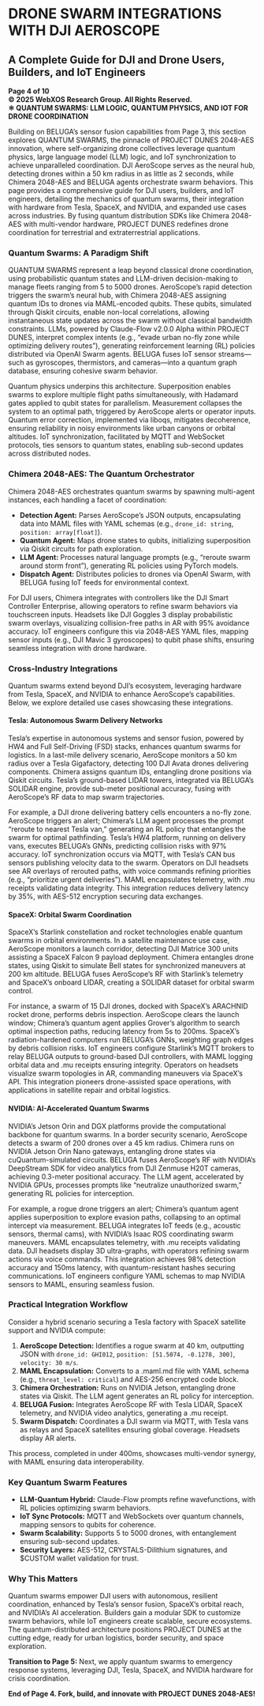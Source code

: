 # DRONE SWARM INTEGRATIONS WITH DJI AEROSCOPE

## A Complete Guide for DJI and Drone Users, Builders, and IoT Engineers

**Page 4 of 10**  
**© 2025 WebXOS Research Group. All Rights Reserved.**  
**⚛️ QUANTUM SWARMS: LLM LOGIC, QUANTUM PHYSICS, AND IOT FOR DRONE COORDINATION**

Building on BELUGA’s sensor fusion capabilities from Page 3, this section explores QUANTUM SWARMS, the pinnacle of PROJECT DUNES 2048-AES innovation, where self-organizing drone collectives leverage quantum physics, large language model (LLM) logic, and IoT synchronization to achieve unparalleled coordination. DJI AeroScope serves as the neural hub, detecting drones within a 50 km radius in as little as 2 seconds, while Chimera 2048-AES and BELUGA agents orchestrate swarm behaviors. This page provides a comprehensive guide for DJI users, builders, and IoT engineers, detailing the mechanics of quantum swarms, their integration with hardware from Tesla, SpaceX, and NVIDIA, and expanded use cases across industries. By fusing quantum distribution SDKs like Chimera 2048-AES with multi-vendor hardware, PROJECT DUNES redefines drone coordination for terrestrial and extraterrestrial applications.

### Quantum Swarms: A Paradigm Shift
QUANTUM SWARMS represent a leap beyond classical drone coordination, using probabilistic quantum states and LLM-driven decision-making to manage fleets ranging from 5 to 5000 drones. AeroScope’s rapid detection triggers the swarm’s neural hub, with Chimera 2048-AES assigning quantum IDs to drones via MAML-encoded qubits. These qubits, simulated through Qiskit circuits, enable non-local correlations, allowing instantaneous state updates across the swarm without classical bandwidth constraints. LLMs, powered by Claude-Flow v2.0.0 Alpha within PROJECT DUNES, interpret complex intents (e.g., “evade urban no-fly zone while optimizing delivery routes”), generating reinforcement learning (RL) policies distributed via OpenAI Swarm agents. BELUGA fuses IoT sensor streams—such as gyroscopes, thermistors, and cameras—into a quantum graph database, ensuring cohesive swarm behavior.

Quantum physics underpins this architecture. Superposition enables swarms to explore multiple flight paths simultaneously, with Hadamard gates applied to qubit states for parallelism. Measurement collapses the system to an optimal path, triggered by AeroScope alerts or operator inputs. Quantum error correction, implemented via liboqs, mitigates decoherence, ensuring reliability in noisy environments like urban canyons or orbital altitudes. IoT synchronization, facilitated by MQTT and WebSocket protocols, ties sensors to quantum states, enabling sub-second updates across distributed nodes.

### Chimera 2048-AES: The Quantum Orchestrator
Chimera 2048-AES orchestrates quantum swarms by spawning multi-agent instances, each handling a facet of coordination:

- **Detection Agent:** Parses AeroScope’s JSON outputs, encapsulating data into MAML files with YAML schemas (e.g., `drone_id: string`, `position: array[float]`).
- **Quantum Agent:** Maps drone states to qubits, initializing superposition via Qiskit circuits for path exploration.
- **LLM Agent:** Processes natural language prompts (e.g., “reroute swarm around storm front”), generating RL policies using PyTorch models.
- **Dispatch Agent:** Distributes policies to drones via OpenAI Swarm, with BELUGA fusing IoT feeds for environmental context.

For DJI users, Chimera integrates with controllers like the DJI Smart Controller Enterprise, allowing operators to refine swarm behaviors via touchscreen inputs. Headsets like DJI Goggles 3 display probabilistic swarm overlays, visualizing collision-free paths in AR with 95% avoidance accuracy. IoT engineers configure this via 2048-AES YAML files, mapping sensor inputs (e.g., DJI Mavic 3 gyroscopes) to qubit phase shifts, ensuring seamless integration with drone hardware.

### Cross-Industry Integrations
Quantum swarms extend beyond DJI’s ecosystem, leveraging hardware from Tesla, SpaceX, and NVIDIA to enhance AeroScope’s capabilities. Below, we explore detailed use cases showcasing these integrations.

#### Tesla: Autonomous Swarm Delivery Networks
Tesla’s expertise in autonomous systems and sensor fusion, powered by HW4 and Full Self-Driving (FSD) stacks, enhances quantum swarms for logistics. In a last-mile delivery scenario, AeroScope monitors a 50 km radius over a Tesla Gigafactory, detecting 100 DJI Avata drones delivering components. Chimera assigns quantum IDs, entangling drone positions via Qiskit circuits. Tesla’s ground-based LIDAR towers, integrated via BELUGA’s SOLIDAR engine, provide sub-meter positional accuracy, fusing with AeroScope’s RF data to map swarm trajectories.

For example, a DJI drone delivering battery cells encounters a no-fly zone. AeroScope triggers an alert; Chimera’s LLM agent processes the prompt “reroute to nearest Tesla van,” generating an RL policy that entangles the swarm for optimal pathfinding. Tesla’s HW4 platform, running on delivery vans, executes BELUGA’s GNNs, predicting collision risks with 97% accuracy. IoT synchronization occurs via MQTT, with Tesla’s CAN bus sensors publishing velocity data to the swarm. Operators on DJI headsets see AR overlays of rerouted paths, with voice commands refining priorities (e.g., “prioritize urgent deliveries”). MAML encapsulates telemetry, with .mu receipts validating data integrity. This integration reduces delivery latency by 35%, with AES-512 encryption securing data exchanges.

#### SpaceX: Orbital Swarm Coordination
SpaceX’s Starlink constellation and rocket technologies enable quantum swarms in orbital environments. In a satellite maintenance use case, AeroScope monitors a launch corridor, detecting DJI Matrice 300 units assisting a SpaceX Falcon 9 payload deployment. Chimera entangles drone states, using Qiskit to simulate Bell states for synchronized maneuvers at 200 km altitude. BELUGA fuses AeroScope’s RF with Starlink’s telemetry and SpaceX’s onboard LIDAR, creating a SOLIDAR dataset for orbital swarm control.

For instance, a swarm of 15 DJI drones, docked with SpaceX’s ARACHNID rocket drone, performs debris inspection. AeroScope clears the launch window; Chimera’s quantum agent applies Grover’s algorithm to search optimal inspection paths, reducing latency from 5s to 200ms. SpaceX’s radiation-hardened computers run BELUGA’s GNNs, weighting graph edges by debris collision risks. IoT engineers configure Starlink’s MQTT brokers to relay BELUGA outputs to ground-based DJI controllers, with MAML logging orbital data and .mu receipts ensuring integrity. Operators on headsets visualize swarm topologies in AR, commanding maneuvers via SpaceX’s API. This integration pioneers drone-assisted space operations, with applications in satellite repair and orbital logistics.

#### NVIDIA: AI-Accelerated Quantum Swarms
NVIDIA’s Jetson Orin and DGX platforms provide the computational backbone for quantum swarms. In a border security scenario, AeroScope detects a swarm of 200 drones over a 45 km radius. Chimera runs on NVIDIA Jetson Orin Nano gateways, entangling drone states via cuQuantum-simulated circuits. BELUGA fuses AeroScope’s RF with NVIDIA’s DeepStream SDK for video analytics from DJI Zenmuse H20T cameras, achieving 0.3-meter positional accuracy. The LLM agent, accelerated by NVIDIA GPUs, processes prompts like “neutralize unauthorized swarm,” generating RL policies for interception.

For example, a rogue drone triggers an alert; Chimera’s quantum agent applies superposition to explore evasion paths, collapsing to an optimal intercept via measurement. BELUGA integrates IoT feeds (e.g., acoustic sensors, thermal cams), with NVIDIA’s Isaac ROS coordinating swarm maneuvers. MAML encapsulates telemetry, with .mu receipts validating data. DJI headsets display 3D ultra-graphs, with operators refining swarm actions via voice commands. This integration achieves 98% detection accuracy and 150ms latency, with quantum-resistant hashes securing communications. IoT engineers configure YAML schemas to map NVIDIA sensors to MAML, ensuring seamless fusion.

### Practical Integration Workflow
Consider a hybrid scenario securing a Tesla factory with SpaceX satellite support and NVIDIA compute:

1. **AeroScope Detection:** Identifies a rogue swarm at 40 km, outputting JSON with `drone_id: GHI012`, `position: [51.5074, -0.1278, 300]`, `velocity: 30 m/s`.
2. **MAML Encapsulation:** Converts to a .maml.md file with YAML schema (e.g., `threat_level: critical`) and AES-256 encrypted code block.
3. **Chimera Orchestration:** Runs on NVIDIA Jetson, entangling drone states via Qiskit. The LLM agent generates an RL policy for interception.
4. **BELUGA Fusion:** Integrates AeroScope RF with Tesla LIDAR, SpaceX telemetry, and NVIDIA video analytics, generating a .mu receipt.
5. **Swarm Dispatch:** Coordinates a DJI swarm via MQTT, with Tesla vans as relays and SpaceX satellites ensuring global coverage. Headsets display AR alerts.

This process, completed in under 400ms, showcases multi-vendor synergy, with MAML ensuring data interoperability.

### Key Quantum Swarm Features
- **LLM-Quantum Hybrid:** Claude-Flow prompts refine wavefunctions, with RL policies optimizing swarm behaviors.
- **IoT Sync Protocols:** MQTT and WebSockets over quantum channels, mapping sensors to qubits for coherence.
- **Swarm Scalability:** Supports 5 to 5000 drones, with entanglement ensuring sub-second updates.
- **Security Layers:** AES-512, CRYSTALS-Dilithium signatures, and $CUSTOM wallet validation for trust.

### Why This Matters
Quantum swarms empower DJI users with autonomous, resilient coordination, enhanced by Tesla’s sensor fusion, SpaceX’s orbital reach, and NVIDIA’s AI acceleration. Builders gain a modular SDK to customize swarm behaviors, while IoT engineers create scalable, secure ecosystems. The quantum-distributed architecture positions PROJECT DUNES at the cutting edge, ready for urban logistics, border security, and space exploration.

**Transition to Page 5:** Next, we apply quantum swarms to emergency response systems, leveraging DJI, Tesla, SpaceX, and NVIDIA hardware for crisis coordination.

**End of Page 4. Fork, build, and innovate with PROJECT DUNES 2048-AES!**